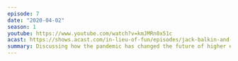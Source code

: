 ```yaml
---
episode: 7
date: "2020-04-02"
season: 1
youtube: https://www.youtube.com/watch?v=kmJMRn0x51c
acast: https://shows.acast.com/in-lieu-of-fun/episodes/jack-balkin-and-jordan-ellenberg
summary: Discussing how the pandemic has changed the future of higher education
---
```

